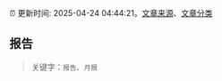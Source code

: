 :alarm_clock: 更新时间: 2025-04-24 04:44:21。[文章来源](/README.md)、[文章分类](/TAGS.md)

## 报告


> 关键字：`报告`、`月报`



